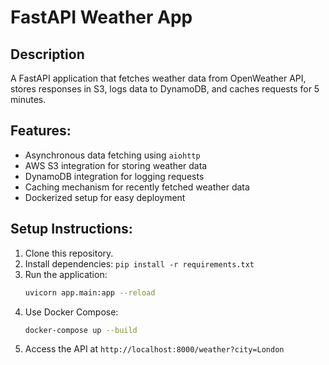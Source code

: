 # FastAPI Weather App

## Description
A FastAPI application that fetches weather data from OpenWeather API, stores responses in S3, logs data to DynamoDB, and caches requests for 5 minutes.

## Features:
- Asynchronous data fetching using `aiohttp`
- AWS S3 integration for storing weather data
- DynamoDB integration for logging requests
- Caching mechanism for recently fetched weather data
- Dockerized setup for easy deployment

## Setup Instructions:

1. Clone this repository.
2. Install dependencies: `pip install -r requirements.txt`
3. Run the application:
   ```bash
   uvicorn app.main:app --reload
   ```
4. Use Docker Compose:
   ```bash
   docker-compose up --build
   ```
5. Access the API at `http://localhost:8000/weather?city=London`
